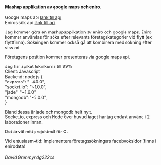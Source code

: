 #### Mashup applikation av google maps och eniro.
Google maps api [länk till api](https://developers.google.com/maps/documentation/javascript/tutorial)  
Eniros sök api [länk till api](http://api.eniro.com/)



Jag kommer göra en mashupapplikation av eniro och google maps.
Eniro kommer användas för söka efter relevanta företagskategorier vid flytt (ex flyttfirma). 
Sökningen kommer också gå att kombinera med sökning efter viss ort.

Företagens position kommer presenteras via google maps api. 

Jag har spikat teknikerna till 99%   
Client: Javascript  
Backend: node js {  
  "express": "~4.9.0",  
  "socket.io": "~1.0.0",  
  "jade": "~1.6.0"  
  "mongodb":"~2.0.0",  
}

Bland dessa är jade och mongodb helt nytt.  
Socket.io, express och Node över huvud taget har jag endast använd i 2 laborationer innan.

Det är väl mitt projektmål för G. 

Vid entusiasm+tid:
Implementera företagssökningars facebooksidor (finns i enirodata)

###### David Grenmyr dg222cs
